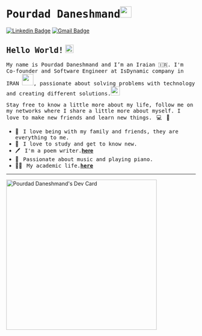 # <samp>Pourdad Daneshmand</samp><img src="https://avatars.githubusercontent.com/u/20386160?v=4" width="30px">

[![Linkedin Badge](https://img.shields.io/badge/LinkedIn-%230077B5.svg?&style=flat-square&logo=linkedin&logoColor=white&color=071A2C&link=https://www.linkedin.com/in/pourdad-daneshmand/)](https://www.linkedin.com/in/pourdad-daneshmand/)
[![Gmail Badge](https://img.shields.io/badge/Gmail-%231877F2.svg?&style=flat-square&logo=gmail&logoColor=white&color=071A2C&link=mailto:pourdad.daneshmand@gmail.com)](mailto:pourdad.daneshmand@gmail.com)

## <samp>Hello World!</samp> <img src="https://github.com/pdaneshmand/pdaneshmand/blob/main/37Es.gif" width="22px">

<samp>My name is Pourdad Daneshmand and I’m an Iraian 🇮🇷. I'm Co-founder and Software Engineer at IsDynamic company  in IRAN  <img src="https://github.com/mupezzuol/mupezzuol/blob/master/assets/developer.gif" width="30px">, passionate about solving problems with technology and creating different solutions.</samp><img src="https://media.giphy.com/media/WUlplcMpOCEmTGBtBW/giphy.gif" width="24">

<samp>Stay free to know a little more about my life, follow me on my networks where I share a little more about myself. I love to make new friends and learn new things.</samp> &nbsp; 💻 &nbsp; 🚀

- 🏡 &nbsp; <samp>I love being with my family and friends, they are everything to me.</samp>
- 📗 &nbsp; <samp>I love to study and get to know new.</samp>
- 🖊️ &nbsp; <samp>I'm a poem writer.</samp>[__here__](https://taaghche.com/book/86853/%D8%B3%D8%AA%D8%A7%D8%B1%D9%87-%D8%B1%D8%A7%D9%87-%D8%B4%DB%8C%D8%B1%DB%8C)
- 🎵 &nbsp; <samp>Passionate about music and playing piano.</samp>
- 👨‍🎓 &nbsp; <samp>My academic life.[__here__](https://www.linkedin.com/in/pourdad-daneshmand)</samp>

---

<a href="https://app.daily.dev/pourdaddaneshmand"><img src="https://api.daily.dev/devcards/eb76fb8f3f894573a0f7bdd16948c48e.png?r=6lk" width="400" alt="Pourdad Daneshmand's Dev Card"/></a>
